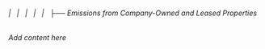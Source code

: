 ###### |   |   |   |   |   ├── Emissions from Company-Owned and Leased Properties

*Add content here*